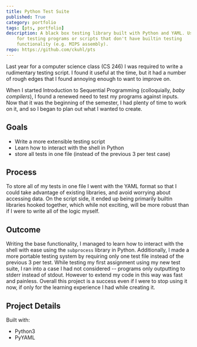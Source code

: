 ```yaml
---
title: Python Test Suite
published: True
category: portfolio
tags: [pts, portfolio]
description: A black box testing library built with Python and YAML. Useful
    for testing programs or scripts that don't have builtin testing
    functionality (e.g. MIPS assembly).
repo: https://github.com/ckuhl/pts
---
```


Last year for a computer science class (CS 246) I was required to write a
rudimentary testing script. I found it useful at the time, but it had a
number of rough edges that I found annoying enough to want to improve on.

When I started Introduction to Sequential Programming (colloquially, _baby
compilers_), I found a renewed need to test my programs against inputs. Now that
it was the beginning of the semester, I had plenty of time to work on it,
and so I began to plan out what I wanted to create.

## Goals
- Write a more extensible testing script
- Learn how to interact with the shell in Python
- store all tests in one file (instead of the previous 3 per test case)

## Process
To store all of my tests in one file I went with the YAML format so that I
could take advantage of existing libraries, and avoid worrying about
accessing data. On the script side, it ended up being primarily builtin
libraries hooked together, which while not exciting, will be more robust
than if I were to write all of the logic myself.

## Outcome
Writing the base functionality, I managed to learn how to interact with the
shell with ease using the `subprocess` library in Python. Additionally, I
made a more portable testing system by requiring only one test file instead
of the previous 3 per test. While testing my first assignment using my new
test suite, I ran into a case I had not considered -- programs only
outputting to stderr instead of stdout. However to extend my code in this
way was fast and painless. Overall this project is a success even if I were
to stop using it now, if only for the learning experience I had while
creating it.

## Project Details
Built with:

- Python3
- PyYAML

